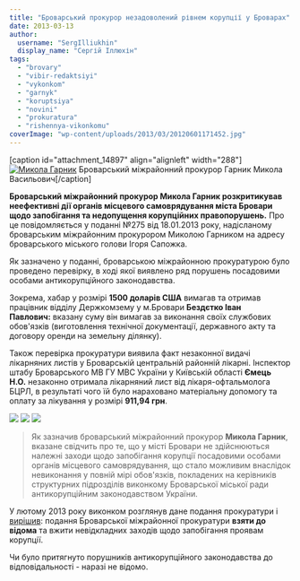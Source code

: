 ```yaml
---
title: "Броварський прокурор незадоволений рівнем корупції у Броварах"
date: 2013-03-13
author: 
  username: "SergIlliukhin"
  display_name: "Сергій Іллюхін"
tags: 
  - "brovary"
  - "vibir-redaktsiyi"
  - "vykonkom"
  - "garnyk"
  - "koruptsiya"
  - "novini"
  - "prokuratura"
  - "rishennya-vikonkomu"
coverImage: "wp-content/uploads/2013/03/20120601171452.jpg"
---
```


\[caption id="attachment\_14897" align="alignleft" width="288"\][![Микола Гарник](https://mpz.brovary.org/wp-content/uploads/2013/03/MVGarnyk.jpg "Броварський міжрайонний прокурор Гарник Микола Васильович")](https://mpz.brovary.org/wp-content/uploads/2013/03/MVGarnyk.jpg) Броварський міжрайонний прокурор Гарник Микола Васильович\[/caption\]

**Броварський міжрайонний прокурор Микола Гарник розкритикував неефективні дії органів місцевого самоврядування міста Бровари щодо запобігання та недопущення корупційних правопорушень.** Про це повідомляється у поданні №275 від 18.01.2013 року, надісланому броварським міжрайонним прокурором Миколою Гарником на адресу броварського міського голови Ігоря Сапожка.

Як зазначено у поданні, броварською міжрайонною прокуратурою було проведено перевірку, в ході якої виявлено ряд порушень посадовими особами антикорупційного законодавства.

Зокрема, хабар у розмірі **1500 доларів США** вимагав та отримав працівник відділу Держкомзему у м.Бровари **Бездєтко Іван Павлович:** вказану суму він вимагав за виконання своїх службових обов'язків (виготовлення технічної документації, державного акту та договору оренди на земельну ділянку).

Також перевірка прокуратури виявила факт незаконної видачі лікарняних листів у Броварській центральній районній лікарні. Інспектор штабу Броварського МВ ГУ МВС України у Київській області **Ємець Н.О.** незаконно отримала лікарняний лист від лікаря-офтальмолога БЦРЛ, в результаті чого їй було нараховано матеріальну допомогу та оплату за лікування у розмірі **911,94 грн**.

[![](https://mpz.brovary.org/wp-content/uploads/2013/03/p1.jpg)](https://mpz.brovary.org/wp-content/uploads/2013/03/p1.jpg) [![](https://mpz.brovary.org/wp-content/uploads/2013/03/p2.jpg)](https://mpz.brovary.org/wp-content/uploads/2013/03/p2.jpg) [![](https://mpz.brovary.org/wp-content/uploads/2013/03/p3.jpg)](https://mpz.brovary.org/wp-content/uploads/2013/03/p3.jpg)

> Як зазначив броварський міжрайонний прокурор **Микола Гарник**, вказане свідчить про те, що у місті Бровари не здійснюються належні заходи щодо запобігання корупції посадовими особами органів місцевого самоврядування, що стало можливим внаслідок невиконання у повній мірі обов'язків, покладених на керівників структурних підрозділів виконкому Броварської міської ради антикорупційним законодавством України.

У лютому 2013 року виконком розглянув дане подання прокуратури і [вирішив](http://docs.brovary.org/p6739/12.02.2013/54): подання Броварської міжрайонної прокуратури **взяти до відома** та вжити невідкладних заходів щодо запобігання проявам корупції.

Чи було притягнуто порушників антикорупційного законодавства до відповідальності - наразі не відомо.
